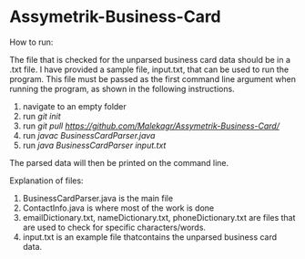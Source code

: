 # Assymetrik-Business-Card

How to run:

The file that is checked for the unparsed business card data should be in a .txt file. I have provided a sample file, input.txt, that can be used to run the program. This file must be passed as the first command line argument when running the program, as shown in the following instructions.

1. navigate to an empty folder
2. run *git init*
3. run *git pull https://github.com/Malekagr/Assymetrik-Business-Card/*
4. run *javac BusinessCardParser.java*
5. run *java BusinessCardParser input.txt*

The parsed data will then be printed on the command line.

Explanation of files:
1. BusinessCardParser.java is the main file
2. ContactInfo.java is where most of the work is done
3. emailDictionary.txt, nameDictionary.txt, phoneDictionary.txt are files that are used to check for specific characters/words.
4. input.txt is an example file thatcontains the unparsed business card data. 
